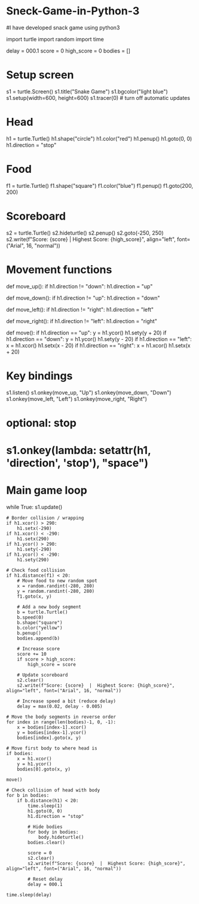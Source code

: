 # Sneck-Game-in-Python-3
#I have developed snack game using python3

import turtle
import random
import time

delay = 000.1
score = 0
high_score = 0
bodies = []

# Setup screen
s1 = turtle.Screen()
s1.title("Snake Game")
s1.bgcolor("light blue")
s1.setup(width=600, height=600)
s1.tracer(0)  # turn off automatic updates

# Head
h1 = turtle.Turtle()
h1.shape("circle")
h1.color("red")
h1.penup()
h1.goto(0, 0)
h1.direction = "stop"

# Food
f1 = turtle.Turtle()
f1.shape("square")
f1.color("blue")
f1.penup()
f1.goto(200, 200)

# Scoreboard
s2 = turtle.Turtle()
s2.hideturtle()
s2.penup()
s2.goto(-250, 250)
s2.write(f"Score: {score}  |  Highest Score: {high_score}", align="left", font=("Arial", 16, "normal"))

# Movement functions
def move_up():
    if h1.direction != "down":
        h1.direction = "up"

def move_down():
    if h1.direction != "up":
        h1.direction = "down"

def move_left():
    if h1.direction != "right":
        h1.direction = "left"

def move_right():
    if h1.direction != "left":
        h1.direction = "right"

def move():
    if h1.direction == "up":
        y = h1.ycor()
        h1.sety(y + 20)
    if h1.direction == "down":
        y = h1.ycor()
        h1.sety(y - 20)
    if h1.direction == "left":
        x = h1.xcor()
        h1.setx(x - 20)
    if h1.direction == "right":
        x = h1.xcor()
        h1.setx(x + 20)

# Key bindings
s1.listen()
s1.onkey(move_up, "Up")
s1.onkey(move_down, "Down")
s1.onkey(move_left, "Left")
s1.onkey(move_right, "Right")
# optional: stop
# s1.onkey(lambda: setattr(h1, 'direction', 'stop'), "space")

# Main game loop
while True:
    s1.update()

    # Border collision / wrapping
    if h1.xcor() > 290:
        h1.setx(-290)
    if h1.xcor() < -290:
        h1.setx(290)
    if h1.ycor() > 290:
        h1.sety(-290)
    if h1.ycor() < -290:
        h1.sety(290)

    # Check food collision
    if h1.distance(f1) < 20:
        # Move food to new random spot
        x = random.randint(-280, 280)
        y = random.randint(-280, 280)
        f1.goto(x, y)

        # Add a new body segment
        b = turtle.Turtle()
        b.speed(0)
        b.shape("square")
        b.color("yellow")
        b.penup()
        bodies.append(b)

        # Increase score
        score += 10
        if score > high_score:
            high_score = score

        # Update scoreboard
        s2.clear()
        s2.write(f"Score: {score}  |  Highest Score: {high_score}", align="left", font=("Arial", 16, "normal"))

        # Increase speed a bit (reduce delay)
        delay = max(0.02, delay - 0.005)

    # Move the body segments in reverse order
    for index in range(len(bodies)-1, 0, -1):
        x = bodies[index-1].xcor()
        y = bodies[index-1].ycor()
        bodies[index].goto(x, y)

    # Move first body to where head is
    if bodies:
        x = h1.xcor()
        y = h1.ycor()
        bodies[0].goto(x, y)

    move()

    # Check collision of head with body
    for b in bodies:
        if b.distance(h1) < 20:
            time.sleep(1)
            h1.goto(0, 0)
            h1.direction = "stop"

            # Hide bodies
            for body in bodies:
                body.hideturtle()
            bodies.clear()

            score = 0
            s2.clear()
            s2.write(f"Score: {score}  |  Highest Score: {high_score}", align="left", font=("Arial", 16, "normal"))

            # Reset delay
            delay = 000.1

    time.sleep(delay)
    
